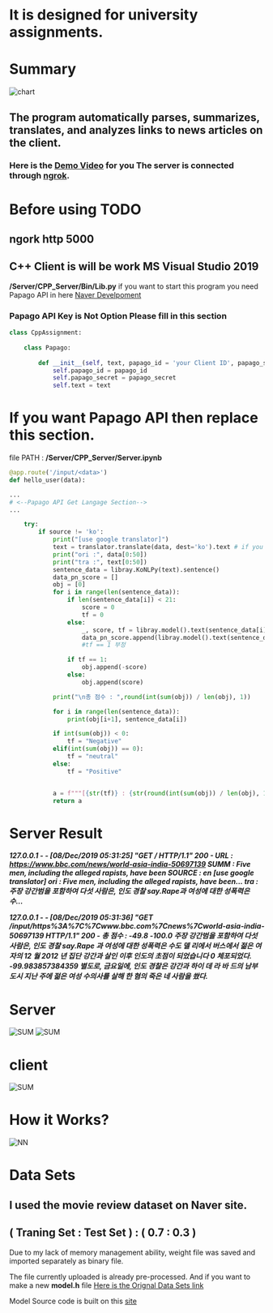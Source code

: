 # **It is designed for university assignments.**

# Summary
![chart](https://github.com/Seungup/NASA/blob/master/follow.png)
## The program automatically parses, summarizes, translates, and analyzes links to news articles on the client.
### Here is the [Demo Video](https://www.youtube.com/watch?v=oADv6G2cCwk) for you The server is connected through [ngrok](https://ngrok.com/).

# Before using TODO

## ngork http 5000 

## **C++ Client is will be work MS Visual Studio 2019**

**/Server/CPP_Server/Bin/Lib.py** if you want to start this program you need Papago API in here [Naver Develpoment](https://developers.naver.com/main/) 

### Papago API Key is Not Option Please fill in this section

```python
class CppAssignment:
    
    class Papago:
        
        def __init__(self, text, papago_id = 'your Client ID', papago_secret = 'your Client Secret'):
            self.papago_id = papago_id
            self.papago_secret = papago_secret
            self.text = text
```

# If you want Papago API then replace this section.

file PATH : **/Server/CPP_Server/Server.ipynb**

```python
@app.route('/input/<data>')
def hello_user(data):

...
# <--Papago API Get Langage Section-->
...

    try:
        if source != 'ko':
            print("[use google translator]")
            text = translator.translate(data, dest='ko').text # if you want to use Papago API just fix this code
            print("ori :", data[0:50])
            print("tra :", text[0:50])
            sentence_data = libray.KoNLPy(text).sentence()
            data_pn_score = []
            obj = [0]
            for i in range(len(sentence_data)):
                if len(sentence_data[i]) < 21:
                    score = 0
                    tf = 0
                else:
                    _, score, tf = libray.model().text(sentence_data[i])
                    data_pn_score.append(libray.model().text(sentence_data[i])[1:])
                    #tf == 1 부정

                if tf == 1:
                    obj.append(-score)
                else:
                    obj.append(score)

            print("\n총 점수 : ",round(int(sum(obj)) / len(obj), 1))

            for i in range(len(sentence_data)):
                print(obj[i+1], sentence_data[i])

            if int(sum(obj)) < 0:
                tf = "Negative"
            elif(int(sum(obj)) == 0):
                tf = "neutral"
            else:
                tf = "Positive"


            a = f"""[{str(tf)} : {str(round(int(sum(obj)) / len(obj), 1))}] ************** {str(text)}"""
            return a
```

# Server Result
***127.0.0.1 - - [08/Dec/2019 05:31:25] "GET / HTTP/1.1" 200 -
URL : https://www.bbc.com/news/world-asia-india-50697139
SUMM : Five men, including the alleged rapists, have been
SOURCE : en
[use google translator]
ori : Five men, including the alleged rapists, have been...
tra : 주장 강간범을 포함하여 다섯 사람은, 인도 경찰 say.Rape과 여성에 대한 성폭력은 수...***

***127.0.0.1 - - [08/Dec/2019 05:31:36] "GET /input/https%3A%7C%7Cwww.bbc.com%7Cnews%7Cworld-asia-india-50697139 HTTP/1.1" 200 -
총 점수 :  -49.8
-100.0 주장 강간범을 포함하여 다섯 사람은, 인도 경찰 say.Rape 과 여성에 대한 성폭력은 수도 델 리에서 버스에서 젊은 여자의 12 월 2012 년 집단 강간과 살인 이후 인도의 초점이 되었습니다
0 체포되었다.
-99.983857384359 별도로, 금요일에, 인도 경찰은 강간과 하이 데 라 바 드의 남부 도시 지난 주에 젊은 여성 수의사를 살해 한 혐의 죽은 네 사람을 쐈다.***
#
#
# **Server**
![SUM](https://github.com/Seungup/NASA/blob/master/2019-11-12-%EC%84%9C%EB%B2%84-%EB%B2%88%EC%97%AD%EA%B8%B0%EB%8A%A5-%EC%8B%9C%ED%98%84.png)
![SUM](https://github.com/Seungup/NASA/blob/master/2019-11-21-%EC%84%9C%EB%B2%84-%EB%B0%8F-%EC%9B%B9-%EA%B5%AC%EB%8F%99%EC%8B%9C%ED%98%84.png)
#
#
# **client** 
![SUM](https://github.com/Seungup/NASA/blob/master/2019_11_24_Cpp_%ED%81%B4%EB%9D%BC%EC%9D%B4%EC%96%B8%ED%8A%B8-%EC%8B%9C%EC%97%B0.png)
#
#
# How it Works?

![NN](https://github.com/Seungup/NASA/blob/master/NN.png)

# Data Sets

## I used the movie review dataset on Naver site.

## ( Traning Set : Test Set ) : ( 0.7 : 0.3 )
Due to my lack of memory management ability, weight file was saved and imported separately as binary file.

 The file currently uploaded is already pre-processed. And if you want to make a new **model.h** file 
 [Here is the Orignal Data Sets link](https://github.com/e9t/nsmc/)
 
Model Source code is built on this [site](https://cyc1am3n.github.io/2018/11/10/classifying_korean_movie_review.html)
